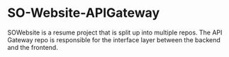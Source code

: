 # SO-Website-APIGateway
SOWebsite is a resume project that is split up into multiple repos. The API Gateway repo is responsible for the interface layer between the backend and the frontend.
